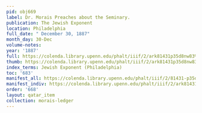 ```yaml
---
pid: obj669
label: Dr. Morais Preaches about the Seminary.
publication: The Jewish Exponent
location: Philadelphia
full_date: " December 30, 1887"
month_day: 30-Dec
volume-notes:
year: '1887'
full: https://colenda.library.upenn.edu/phalt/iiif/2/ark81431p35d8nw83%2FSHA256E-s7453115--a633e9e1216fdf7f150ea839a1033844cfa5136dd156200f0e7fb3605b9af524.jpeg/full/3500,/0/default.jpg
thumb: https://colenda.library.upenn.edu/phalt/iiif/2/ark81431p35d8nw83%2FSHA256E-s7453115--a633e9e1216fdf7f150ea839a1033844cfa5136dd156200f0e7fb3605b9af524.jpeg/full/!200,200/0/default.jpg
index_terms: Jewish Exponent (Philadelphia)
toc: '683'
manifest_all: https://colenda.library.upenn.edu/phalt/iiif/2/81431-p35d8nw83/manifest
manifest_indiv: https://colenda.library.upenn.edu/phalt/iiif/2/ark81431p35d8nw83%2FSHA256E-s7453115--a633e9e1216fdf7f150ea839a1033844cfa5136dd156200f0e7fb3605b9af524.jpeg
order: '668'
layout: qatar_item
collection: morais-ledger
---
```

